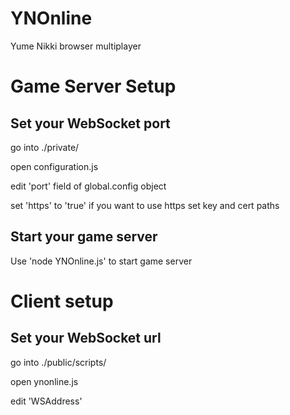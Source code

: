 # YNOnline

Yume Nikki browser multiplayer

# Game Server Setup
## Set your WebSocket port

go into ./private/ 

open configuration.js

edit 'port' field of global.config object

set 'https' to 'true' if you want to use https
set key and cert paths

## Start your game server

Use 'node YNOnline.js' to start game server

# Client setup

## Set your WebSocket url

go into ./public/scripts/

open ynonline.js

edit 'WSAddress'



